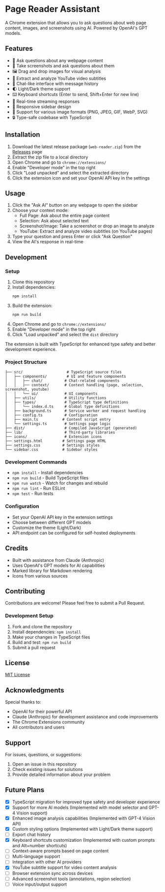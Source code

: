 # Page Reader Assistant

A Chrome extension that allows you to ask questions about web page content, images, and screenshots using AI. Powered by OpenAI's GPT models.

## Features

- 🤖 Ask questions about any webpage content
- 📸 Take screenshots and ask questions about them
- 🖼️ Drag and drop images for visual analysis
- 🎥 Extract and analyze YouTube video subtitles
- 💬 Chat-like interface with message history
- 🌓 Light/Dark theme support
- ⌨️ Keyboard shortcuts (Enter to send, Shift+Enter for new line)
- 🔄 Real-time streaming responses
- 📱 Responsive sidebar design
- 🎨 Support for various image formats (PNG, JPEG, GIF, WebP, SVG)
- 🔒 Type-safe codebase with TypeScript

## Installation

1. Download the latest release package (`web-reader.zip`) from the [Releases](https://github.com/cyberelf/web-reader/releases) page
2. Extract the zip file to a local directory
3. Open Chrome and go to `chrome://extensions/`
4. Enable "Developer mode" in the top right
5. Click "Load unpacked" and select the extracted directory
6. Click the extension icon and set your OpenAI API key in the settings

## Usage

1. Click the "Ask AI" button on any webpage to open the sidebar
2. Choose your context mode:
   - Full Page: Ask about the entire page content
   - Selection: Ask about selected text
   - Screenshot/Image: Take a screenshot or drop an image to analyze
   - YouTube: Extract and analyze video subtitles (on YouTube pages)
3. Type your question and press Enter or click "Ask Question"
4. View the AI's response in real-time

## Development

### Setup
1. Clone this repository
2. Install dependencies:
   ```bash
   npm install
   ```
3. Build the extension:
   ```bash
   npm run build
   ```
4. Open Chrome and go to `chrome://extensions/`
5. Enable "Developer mode" in the top right
6. Click "Load unpacked" and select the `dist` directory

The extension is built with TypeScript for enhanced type safety and better development experience.

### Project Structure
```
├── src/                    # TypeScript source files
│   ├── components/         # UI and feature components
│   │   ├── chat/          # Chat-related components
│   │   ├── context/       # Context handling (page, selection, screenshot, youtube)
│   │   └── ui/            # UI components
│   ├── utils/             # Utility functions
│   ├── types/             # TypeScript type definitions
│   │   └── index.d.ts     # Global type definitions
│   ├── background.ts      # Service worker and request handling
│   ├── config.ts          # Configuration
│   ├── main.ts           # Content script entry
│   └── settings.ts        # Settings page logic
├── dist/                  # Compiled JavaScript (generated)
├── lib/                   # Third-party libraries
├── icons/                 # Extension icons
├── settings.html         # Settings page HTML
├── settings.css          # Settings styles
└── sidebar.css           # Sidebar styles
```

### Development Commands
- `npm install` - Install dependencies
- `npm run build` - Build TypeScript files
- `npm run watch` - Watch for changes and rebuild
- `npm run lint` - Run ESLint
- `npm test` - Run tests

### Configuration

- Set your OpenAI API key in the extension settings
- Choose between different GPT models
- Customize the theme (Light/Dark)
- API endpoint can be configured for self-hosted deployments

## Credits

- Built with assistance from Claude (Anthropic)
- Uses OpenAI's GPT models for AI capabilities
- Marked library for Markdown rendering
- Icons from various sources

## Contributing

Contributions are welcome! Please feel free to submit a Pull Request.

### Development Setup
1. Fork and clone the repository
2. Install dependencies: `npm install`
3. Make your changes in TypeScript files
4. Build and test: `npm run build`
5. Submit a pull request

## License

[MIT License](LICENSE)

## Acknowledgments

Special thanks to:
- OpenAI for their powerful API
- Claude (Anthropic) for development assistance and code improvements
- The Chrome Extensions community
- All contributors and users

## Support

For issues, questions, or suggestions:
1. Open an issue in this repository
2. Check existing issues for solutions
3. Provide detailed information about your problem

## Future Plans

- [x] TypeScript migration for improved type safety and developer experience
- [x] Support for more AI models (Implemented with model selector and GPT-4 Vision support)
- [x] Enhanced image analysis capabilities (Implemented with GPT-4 Vision API)
- [x] Custom styling options (Implemented with Light/Dark theme support)
- [ ] Export chat history
- [x] Keyboard shortcuts customization (Implemented with custom prompts and Alt+number shortcuts)
- [ ] Context-aware prompts based on page content
- [ ] Multi-language support
- [ ] Integration with other AI providers
- [x] YouTube subtitle support for video content analysis
- [ ] Browser extension sync across devices
- [ ] Advanced screenshot tools (annotations, region selection)
- [ ] Voice input/output support